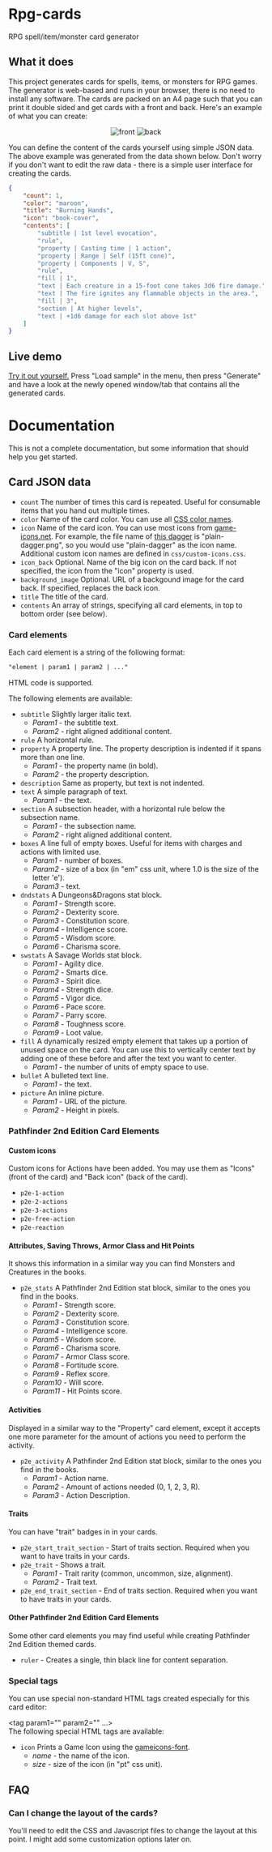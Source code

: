 # Rpg-cards

RPG spell/item/monster card generator

## What it does

This project generates cards for spells, items, or monsters for RPG games. The generator is web-based and runs in your browser, there is no need to install any software. The cards are packed on an A4 page such that you can print it double sided and get cards with a front and back. Here's an example of what you can create:

<div align="center">
    <img src="images/front.png" alt="front">
    <img src="images/back.png" alt="back">
</div>

You can define the content of the cards yourself using simple JSON data. The above example was generated from the data shown below. Don't worry if you don't want to edit the raw data - there is a simple user interface for creating the cards.

```json
{
    "count": 1,
    "color": "maroon",
    "title": "Burning Hands",
    "icon": "book-cover",
    "contents": [
        "subtitle | 1st level evocation",
        "rule",
        "property | Casting time | 1 action",
        "property | Range | Self (15ft cone)",
        "property | Components | V, S",
        "rule",
        "fill | 1",
        "text | Each creature in a 15-foot cone takes 3d6 fire damage.",
        "text | The fire ignites any flammable objects in the area.",
        "fill | 3",
        "section | At higher levels",
        "text | +1d6 damage for each slot above 1st"
    ]
}
```

## Live demo

[Try it out yourself.](https://dungeons-and-pi.github.io/rpg-cards/) Press "Load sample" in the menu, then press "Generate" and have a look at the newly opened window/tab that contains all the generated cards.

# Documentation

This is not a complete documentation, but some information that should help you get started.

## Card JSON data

* `count` The number of times this card is repeated. Useful for consumable items that you hand out multiple times.
* `color` Name of the card color. You can use all [CSS color names](http://www.w3schools.com/cssref/css_colornames.asp).
* `icon` Name of the card icon. You can use most icons from [game-icons.net](http://game-icons.net/). For example, the file name of [this dagger](http://game-icons.net/lorc/originals/plain-dagger.html) is "plain-dagger.png", so you would use "plain-dagger" as the icon name. Additional custom icon names are defined in `css/custom-icons.css`.
* `icon_back` Optional. Name of the big icon on the card back. If not specified, the icon from the "icon" property is used.
* `background_image` Optional. URL of a backgound image for the card back. If specified, replaces the back icon.
* `title` The title of the card.
* `contents` An array of strings, specifying all card elements, in top to bottom order (see below).

### Card elements

Each card element is a string of the following format:

```txt
"element | param1 | param2 | ..."
```

HTML code is supported.

The following elements are available:

* `subtitle` Slightly larger italic text.
  * *Param1* - the subtitle text.
  * *Param2* - right aligned additional content.
* `rule` A horizontal rule.
* `property` A property line. The property description is indented if it spans more than one line.
  * *Param1* - the property name (in bold).
  * *Param2* - the property description.
* `description` Same as property, but text is not indented.
* `text` A simple paragraph of text.
  * *Param1* - the text.
* `section` A subsection header, with a horizontal rule below the subsection name.
  * *Param1* - the subsection name.
  * *Param2* - right aligned additional content.
* `boxes` A line full of empty boxes. Useful for items with charges and actions with limited use.
  * *Param1* - number of boxes.
  * *Param2* - size of a box (in "em" css unit, where 1.0 is the size of the letter 'e').
  * *Param3* - text.
* `dndstats` A Dungeons&Dragons stat block.
  * *Param1* - Strength score.
  * *Param2* - Dexterity score.
  * *Param3* - Constitution score.
  * *Param4* - Intelligence score.
  * *Param5* - Wisdom score.
  * *Param6* - Charisma score.
* `swstats` A Savage Worlds stat block.
  * *Param1* - Agility dice.
  * *Param2* - Smarts dice.
  * *Param3* - Spirit dice.
  * *Param4* - Strength dice.
  * *Param5* - Vigor dice.
  * *Param6* - Pace score.
  * *Param7* - Parry score.
  * *Param8* - Toughness score.
  * *Param9* - Loot value.
* `fill` A dynamically resized empty element that takes up a portion of unused space on the card. You can use this to vertically center text by adding one of these before and after the text you want to center.
  * *Param1* - the number of units of empty space to use.
* `bullet` A bulleted text line.
  * *Param1* - the text.
* `picture` An inline picture.
  * *Param1* - URL of the picture.
  * *Param2* - Height in pixels.

### Pathfinder 2nd Edition Card Elements

#### Custom icons

Custom icons for Actions have been added. You may use them as "Icons" (front of the card) and "Back icon" (back of the card).

* `p2e-1-action`
* `p2e-2-actions`
* `p2e-3-actions`
* `p2e-free-action`
* `p2e-reaction`

#### Attributes, Saving Throws, Armor Class and Hit Points

It shows this information in a similar way you can find Monsters and Creatures in the books.

* `p2e_stats` A Pathfinder 2nd Edition stat block, similar to the ones you find in the books.
  * *Param1* - Strength score.
  * *Param2* - Dexterity score.
  * *Param3* - Constitution score.
  * *Param4* - Intelligence score.
  * *Param5* - Wisdom score.
  * *Param6* - Charisma score.
  * *Param7* - Armor Class score.
  * *Param8* - Fortitude score.
  * *Param9* - Reflex score.
  * *Param10* - Will score.
  * *Param11* - Hit Points score.

#### Activities

Displayed in a similar way to the "Property" card element, except it accepts one more parameter for the amount of actions you need to perform the activity.

* `p2e_activity` A Pathfinder 2nd Edition stat block, similar to the ones you find in the books.
  * *Param1* - Action name.
  * *Param2* - Amount of actions needed (0, 1, 2, 3, R).
  * *Param3* - Action Description.

#### Traits

You can have "trait" badges in in your cards.

* `p2e_start_trait_section` - Start of traits section. Required when you want to have traits in your cards.
* `p2e_trait` - Shows a trait.
  * *Param1* - Trait rarity (common, uncommon, size, alignment).
  * *Param2* - Trait text.
* `p2e_end_trait_section` - End of traits section. Required when you want to have traits in your cards.

#### Other Pathfinder 2nd Edition Card Elements

Some other card elements you may find useful while creating Pathfinder 2nd Edition themed cards.

* `ruler` - Creates a single, thin black line for content separation.

### Special tags

You can use special non-standard HTML tags created especially for this card editor:

<tag param1="" param2="" ...>\
The following special HTML tags are available:

* `icon` Prints a Game Icon using the [gameicons-font](https://github.com/seiyria/gameicons-font).
  * *name* - the name of the icon.
  * *size* - size of the icon (in "pt" css unit).

## FAQ

### Can I change the layout of the cards?

You'll need to edit the CSS and Javascript files to change the layout at this point. I might add some customization options later on.
